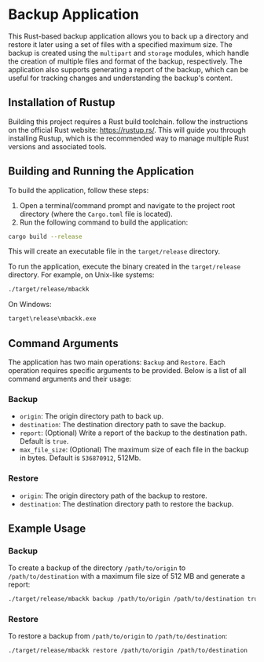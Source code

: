 # Backup Application

This Rust-based backup application allows you to back up a directory and restore it later using a set of files with a specified maximum size. The backup is created using the `multipart` and `storage` modules, which handle the creation of multiple files and format of the backup, respectively. The application also supports generating a report of the backup, which can be useful for tracking changes and understanding the backup's content.

## Installation of Rustup

Building this project requires a Rust build toolchain. follow the instructions on the official Rust website: https://rustup.rs/. This will guide you through installing Rustup, which is the recommended way to manage multiple Rust versions and associated tools.

## Building and Running the Application

To build the application, follow these steps:

1. Open a terminal/command prompt and navigate to the project root directory (where the `Cargo.toml` file is located).
2. Run the following command to build the application:

```bash
cargo build --release
```

This will create an executable file in the `target/release` directory.

To run the application, execute the binary created in the `target/release` directory. For example, on Unix-like systems:

```bash
./target/release/mbackk
```

On Windows:

```cmd
target\release\mbackk.exe
```

## Command Arguments

The application has two main operations: `Backup` and `Restore`. Each operation requires specific arguments to be provided. Below is a list of all command arguments and their usage:

### Backup

- `origin`: The origin directory path to back up.
- `destination`: The destination directory path to save the backup.
- `report`: (Optional) Write a report of the backup to the destination path. Default is `true`.
- `max_file_size`: (Optional) The maximum size of each file in the backup in bytes. Default is `536870912`, 512Mb.

### Restore

- `origin`: The origin directory path of the backup to restore.
- `destination`: The destination directory path to restore the backup.

## Example Usage

### Backup

To create a backup of the directory `/path/to/origin` to `/path/to/destination` with a maximum file size of 512 MB and generate a report:

```bash
./target/release/mbackk backup /path/to/origin /path/to/destination true 536870912
```

### Restore

To restore a backup from `/path/to/origin` to `/path/to/destination`:

```bash
./target/release/mbackk restore /path/to/origin /path/to/destination
```
